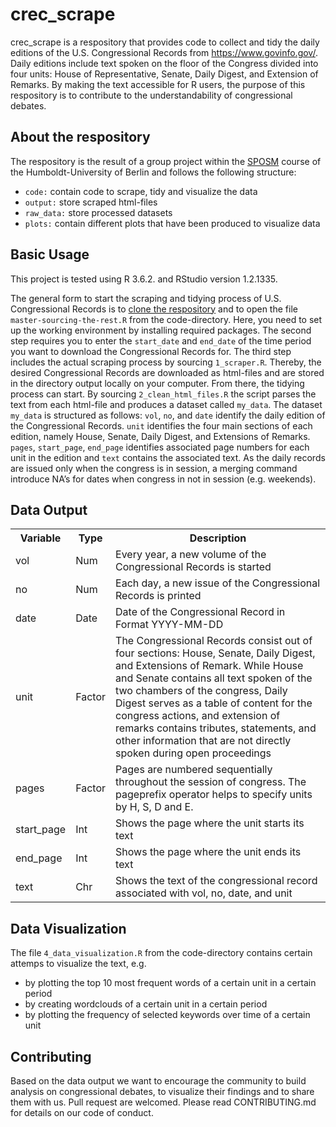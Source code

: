 # crec_scrape
crec_scrape is a respository that provides code to collect and tidy the daily editions of the U.S. Congressional Records from https://www.govinfo.gov/. Daily editions include text spoken on the floor of the Congress divided into four units: House of Representative, Senate, Daily Digest, and Extension of Remarks. By making the text accessible for R users, the purpose of this respository is to contribute to the understandability of congressional debates. 

## About the respository
The respository is the result of a group project within the [SPOSM](https://github.com/joachim-gassen/sposm) course of the Humboldt-University of Berlin and follows the following structure:

* `code:` contain code to scrape, tidy and visualize the data
* `output:` store scraped html-files
* `raw_data:` store processed datasets
* `plots:` contain different plots that have been produced to visualize data

## Basic Usage
This project is tested using R 3.6.2. and RStudio version 1.2.1335.

The general form to start the scraping and tidying process of U.S. Congressional Records is to [clone the respository](https://help.github.com/en/github/creating-cloning-and-archiving-repositories/cloning-a-repository) and to open the file `master-sourcing-the-rest.R` from the code-directory. 
Here, you need to set up the working environment by installing required packages. The second step requires you to enter the `start_date` and `end_date` of the time period you want to download the Congressional Records for. The third step includes the actual scraping process by sourcing `1_scraper.R`. Thereby, the desired Congressional Records are downloaded as html-files and are stored in the directory output locally on your computer. From there, the tidying process can start. By sourcing `2_clean_html_files.R` the script parses the text from each html-file and produces a dataset called `my_data`. The dataset `my_data` is structured as follows: `vol`, `no`, and `date` identify the daily edition of the Congressional Records. `unit` identifies the four main sections of each edition, namely House, Senate, Daily Digest, and Extensions of Remarks. `pages`, `start_page`, `end_page` identifies associated page numbers for each unit in the edition and `text` contains the associated text. As the daily records are issued only when the congress is in session, a merging command introduce NA’s for dates when congress in not in session (e.g. weekends).

## Data Output
 <table style="width:100%">
  <tr>
    <th>Variable</th>
    <th>Type</th>
    <th>Description</th>
  </tr>
  <tr>
    <td>vol</td>
    <td>Num</td>
    <td>Every year, a new volume of the Congressional Records is started </td>
  </tr>
  <tr>
    <td>no</td>
    <td>Num</td>
    <td>Each day, a new issue of the Congressional Records is printed</td>
  </tr>
  <tr>
    <td>date</td>
    <td>Date</td>
    <td>Date of the Congressional Record in Format YYYY-MM-DD</td>
  </tr>
  <tr>
    <td>unit</td>
    <td>Factor</td>
    <td>The Congressional Records consist out of four sections: House, Senate, Daily Digest, and Extensions of Remark. While House and Senate contains all text spoken of the two chambers of the congress, Daily Digest serves as a table of content for the congress actions, and extension of remarks contains tributes, statements, and other information that are not directly spoken during open proceedings</td>
  </tr>
  <tr>
    <td>pages</td>
    <td>Factor</td>
    <td>Pages are numbered sequentially throughout the session of congress. The pageprefix operator helps to specify units by H, S, D and E.</td>
  </tr>
  <tr>
    <td>start_page</td>
    <td>Int</td>
    <td>Shows the page where the unit starts its text</td>
  </tr>
  <tr>
    <td>end_page</td>
    <td>Int</td>
    <td>Shows the page where the unit ends its text</td>
  </tr>
  <tr>
    <td>text</td>
    <td>Chr</td>
    <td>Shows the text of the congressional record associated with vol, no, date, and unit</td>
  </tr>
</table> 

## Data Visualization
The file `4_data_visualization.R` from the code-directory contains certain attemps to visualize the text, e.g. 
* by plotting the top 10 most frequent words of a certain unit in a certain period
* by creating wordclouds of a certain unit in a certain period
* by plotting the frequency of selected keywords over time of a certain unit 

## Contributing
Based on the data output we want to encourage the community to build analysis on congressional debates, to visualize their findings and to share them with us. Pull request are welcomed. Please read CONTRIBUTING.md for details on our code of conduct.
